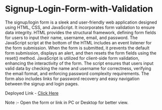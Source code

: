 # Signup-Login-Form-with-Validation
 The signup/login form is a sleek and user-friendly web application designed using HTML, CSS, and JavaScript. It incorporates form validation to ensure data integrity. HTML provides the structural framework, defining form fields for users to input their name, username, email, and password. 
The JavaScript script at the bottom of the HTML includes an event listener for the form submission. When the form is submitted, it prevents the default form submission, displays an alert, and then resets the form fields using the reset() method. JavaScript is utilized for client-side form validation, enhancing the interactivity of the form. The script ensures that users input valid data by checking the name and username for correctness, verifying the email format, and enforcing password complexity requirements. The form also includes links for password recovery and easy navigation between the signup and login pages.

Deployed Link - [Click Here](https://signuploginform-validation.netlify.app/)

Note :- Open the form or link in PC or Desktop for better view.
